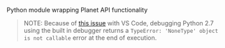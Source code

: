 Python module wrapping Planet API functionality

> NOTE: Because of [this issue](https://github.com/Microsoft/vscode-python/issues/3520) with VS Code, debugging Python 2.7 using the built in debugger returns a `TypeError: 'NoneType' object is not callable` error at the end of execution.
